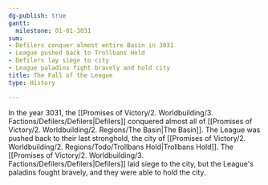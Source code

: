 ```yaml
---
dg-publish: true
gantt:
  milestone: 01-01-3031
sum:
- Defilers conquer almost entire Basin in 3031
- League pushed back to Trollbans Hold
- Defilers lay siege to city
- League paladins fight bravely and hold city
title: The Fall of the League
type: History

---
```






In the year 3031, the [[Promises of Victory/2. Worldbuilding/3. Factions/Defilers/Defilers\|Defilers]] conquered almost all of [[Promises of Victory/2. Worldbuilding/2. Regions/The Basin\|The Basin]]. The League was pushed back to their last stronghold, the city of [[Promises of Victory/2. Worldbuilding/2. Regions/Todo/Trollbans Hold\|Trollbans Hold]]. The [[Promises of Victory/2. Worldbuilding/3. Factions/Defilers/Defilers\|Defilers]] laid siege to the city, but the League's paladins fought bravely, and they were able to hold the city. 